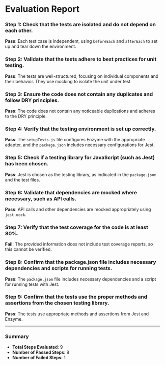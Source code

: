 # Evaluation Report

### Step 1: Check that the tests are isolated and do not depend on each other.
**Pass**: Each test case is independent, using `beforeEach` and `afterEach` to set up and tear down the environment.

### Step 2: Validate that the tests adhere to best practices for unit testing.
**Pass**: The tests are well-structured, focusing on individual components and their behavior. They use mocking to isolate the unit under test.

### Step 3: Ensure the code does not contain any duplicates and follow DRY principles.
**Pass**: The code does not contain any noticeable duplications and adheres to the DRY principle.

### Step 4: Verify that the testing environment is set up correctly.
**Pass**: The `setupTests.js` file configures Enzyme with the appropriate adapter, and the `package.json` includes necessary configurations for Jest.

### Step 5: Check if a testing library for JavaScript (such as Jest) has been chosen.
**Pass**: Jest is chosen as the testing library, as indicated in the `package.json` and the test files.

### Step 6: Validate that dependencies are mocked where necessary, such as API calls.
**Pass**: API calls and other dependencies are mocked appropriately using `jest.mock`.

### Step 7: Verify that the test coverage for the code is at least 80%.
**Fail**: The provided information does not include test coverage reports, so this cannot be verified.

### Step 8: Confirm that the package.json file includes necessary dependencies and scripts for running tests.
**Pass**: The `package.json` file includes necessary dependencies and a script for running tests with Jest.

### Step 9: Confirm that the tests use the proper methods and assertions from the chosen testing library.
**Pass**: The tests use appropriate methods and assertions from Jest and Enzyme.

---

### Summary
- **Total Steps Evaluated**: 9
- **Number of Passed Steps**: 8
- **Number of Failed Steps**: 1